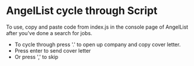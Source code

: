 # AngelList cycle through Script

To use, copy and paste code from index.js in the console page of AngelList after you've done a search for jobs.

+ To cycle through press '.' to open up company and copy cover letter.
+ Press enter to send cover letter
+ Or press ',' to skip
